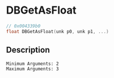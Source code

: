 # DBGetAsFloat
```c
// 0x004339b0
float DBGetAsFloat(unk p0, unk p1, ...)
```
## Description
```
Minimum Arguments: 2
Maximum Arguments: 3
```
